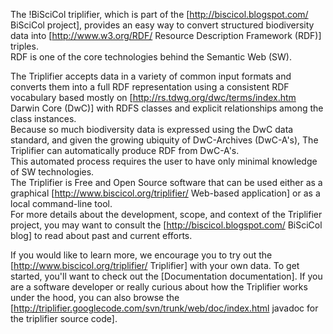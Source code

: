 The !BiSciCol triplifier, which is part of the [http://biscicol.blogspot.com/ BiSciCol project], 
provides an easy way to convert structured biodiversity data into
[http://www.w3.org/RDF/ Resource Description Framework (RDF)] triples.  
RDF is one of the core technologies behind the Semantic Web (SW).

The Triplifier accepts data in a variety of common input formats and converts them into a full RDF 
representation using a consistent RDF vocabulary based mostly on [http://rs.tdwg.org/dwc/terms/index.htm Darwin Core (DwC)] 
with RDFS classes and explicit relationships among the class instances.  
Because so much biodiversity data is expressed using the DwC data standard, and given the growing 
ubiquity of DwC-Archives (DwC-A's), The Triplifier can automatically produce RDF from DwC-A's.  
This automated process requires the user to have only minimal knowledge of SW technologies.   
The Triplifier is Free and Open Source software that can be used either as a graphical 
[http://www.biscicol.org/triplifier/ Web-based application] or as a local command-line tool.  
For more details about the development, scope, and context of the Triplifier project, you may want to 
consult the [http://biscicol.blogspot.com/ BiSciCol blog] to read about past and current efforts.

If you would like to learn more, we encourage you to try out the [http://www.biscicol.org/triplifier/ Triplifier] 
with your own data.  To get started, you'll want to check out the [Documentation documentation]. 
If you are a software developer or really curious about how the Triplifier works under the hood, you can also 
browse the [http://triplifier.googlecode.com/svn/trunk/web/doc/index.html javadoc for the triplifier source code].
